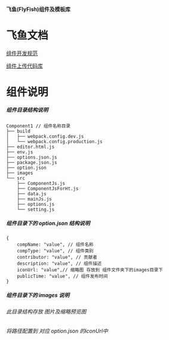 #### 飞鱼(FlyFish)组件及模板库


# 飞鱼文档

[组件开发规范](./组件开发规范.md)

[组件上传代码库](./组件上传代码库.md)


# 组件说明

##### 组件目录结构说明

```
Component1 // 组件名称目录
├── build
│   ├── webpack.config.dev.js
│   └── webpack.config.production.js
├── editor.html.js
├── env.js
├── options.json.js
├── package.json.js
├── option.json 
├── images
└── src
    ├── ComponentJs.js
    ├── ComponentJsForHt.js
    ├── data.js
    ├── mainJs.js
    ├── options.js
    └── setting.js
```

##### 组件目录下的 option.json 结构说明

```
{
    compName: "value", // 组件名称
    compType: "value", // 组件类别
    contributor: "value", // 贡献者
    description: "value", // 组件描述
    iconUrl: "value",// 缩略图 存放到 组件文件夹下的images目录下
    publicTime: "value", // 组件发布时间
}
```

##### 组件目录下的 images 说明
###### 此目录结构存放 图片及缩略预览图
###### 将路径配置到 对应 option.json 的iconUrl中

